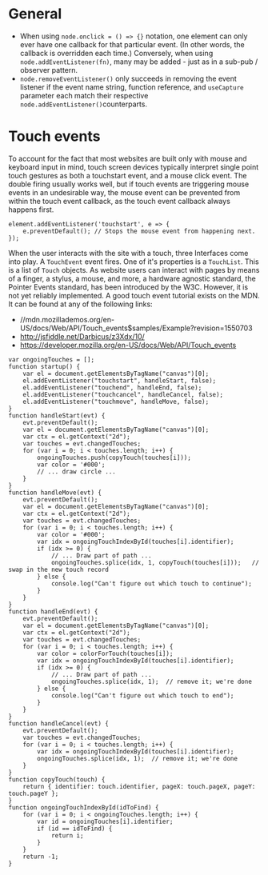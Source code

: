 # General

* When using `node.onclick = () => {}` notation, one element can only ever have one callback for that particular event. (In other words, the callback is overridden each time.) Conversely, when using `node.addEventListener(fn)`, many may be added - just as in a sub-pub / observer pattern.
* `node.removeEventListener()` only succeeds in removing the event listener if the event name string, function reference, and `useCapture` parameter each match their respective `node.addEventListener()`counterparts.

# Touch events

To account for the fact that most websites are built only with mouse and keyboard input in mind, touch screen devices typically interpret single point touch gestures as both a touchstart event, and a mouse click event. The double firing usually works well, but if touch events are triggering mouse events in an undesirable way, the mouse event can be prevented from within the touch event callback, as the touch event callback always happens first.
		
```
element.addEventListener('touchstart', e => {
	e.preventDefault(); // Stops the mouse event from happening next.
});
```

When the user interacts with the site with a touch, three Interfaces come into play. A `TouchEvent` event fires. One of it's properties is a `TouchList`. This is a list of `Touch` objects.
As website users can interact with pages by means of a finger, a stylus, a mouse, and more, a hardware agnostic standard, the Pointer Events standard, has been introduced by the W3C. However, it is not yet reliably implemented.
A good touch event tutorial exists on the MDN. It can be found at any of the following links:

* //mdn.mozillademos.org/en-US/docs/Web/API/Touch_events$samples/Example?revision=1550703
* http://jsfiddle.net/Darbicus/z3Xdx/10/
* https://developer.mozilla.org/en-US/docs/Web/API/Touch_events


```
var ongoingTouches = [];
function startup() {
	var el = document.getElementsByTagName("canvas")[0];
	el.addEventListener("touchstart", handleStart, false);
	el.addEventListener("touchend", handleEnd, false);
	el.addEventListener("touchcancel", handleCancel, false);
	el.addEventListener("touchmove", handleMove, false);
}
function handleStart(evt) {
	evt.preventDefault();
	var el = document.getElementsByTagName("canvas")[0];
	var ctx = el.getContext("2d");
	var touches = evt.changedTouches;
	for (var i = 0; i < touches.length; i++) {
		ongoingTouches.push(copyTouch(touches[i]));
		var color = '#000';
		// ... draw circle ...
	}
}
function handleMove(evt) {
	evt.preventDefault();
	var el = document.getElementsByTagName("canvas")[0];
	var ctx = el.getContext("2d");
	var touches = evt.changedTouches;
	for (var i = 0; i < touches.length; i++) {
		var color = '#000';
		var idx = ongoingTouchIndexById(touches[i].identifier);
		if (idx >= 0) {
			// ... Draw part of path ...
			ongoingTouches.splice(idx, 1, copyTouch(touches[i]));	// swap in the new touch record
		} else {
			console.log("Can't figure out which touch to continue");
		}
	}
}
function handleEnd(evt) {
	evt.preventDefault();
	var el = document.getElementsByTagName("canvas")[0];
	var ctx = el.getContext("2d");
	var touches = evt.changedTouches;
	for (var i = 0; i < touches.length; i++) {
		var color = colorForTouch(touches[i]);
		var idx = ongoingTouchIndexById(touches[i].identifier);
		if (idx >= 0) {
			// ... Draw part of path ...
			ongoingTouches.splice(idx, 1);	// remove it; we're done
		} else {
			console.log("Can't figure out which touch to end");
		}
	}
}
function handleCancel(evt) {
	evt.preventDefault();
	var touches = evt.changedTouches;
	for (var i = 0; i < touches.length; i++) {
		var idx = ongoingTouchIndexById(touches[i].identifier);
		ongoingTouches.splice(idx, 1);	// remove it; we're done
	}
}
function copyTouch(touch) {
	return { identifier: touch.identifier, pageX: touch.pageX, pageY: touch.pageY };
}
function ongoingTouchIndexById(idToFind) {
	for (var i = 0; i < ongoingTouches.length; i++) {
		var id = ongoingTouches[i].identifier;
		if (id == idToFind) {
			return i;
		}
	}
	return -1;
}
```
